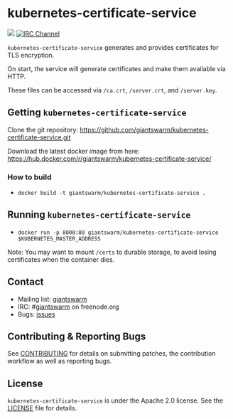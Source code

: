 # kubernetes-certificate-service

[![](https://img.shields.io/docker/pulls/giantswarm/kubernetes-certificate-service.svg)](https://hub.docker.com/r/giantswarm/kubernetes-certificate-service) [![IRC Channel](https://img.shields.io/badge/irc-%23giantswarm-blue.svg)](https://kiwiirc.com/client/irc.freenode.net/#giantswarm)

`kubernetes-certificate-service` generates and provides certificates for TLS encryption.

On start, the service will generate certificates and make them available via HTTP.

These files can be accessed via `/ca.crt`, `/server.crt`, and `/server.key`.

## Getting `kubernetes-certificate-service`

Clone the git repository: https://github.com/giantswarm/kubernetes-certificate-service.git

Download the latest docker image from here: https://hub.docker.com/r/giantswarm/kubernetes-certificate-service/

### How to build

- `docker build -t giantswarm/kubernetes-certificate-service .`

## Running `kubernetes-certificate-service`

- `docker run -p 8000:80 giantswarm/kubernetes-certificate-service $KUBERNETES_MASTER_ADDRESS`

Note: You may want to mount `/certs` to durable storage, to avoid losing certificates when the container dies.

## Contact

- Mailing list: [giantswarm](https://groups.google.com/forum/!forum/giantswarm)
- IRC: #[giantswarm](irc://irc.freenode.org:6667/#giantswarm) on freenode.org
- Bugs: [issues](https://github.com/giantswarm/kubernetes-certificate-service/issues)

## Contributing & Reporting Bugs

See [CONTRIBUTING](CONTRIBUTING.md) for details on submitting patches, the contribution workflow as well as reporting bugs.

## License

`kubernetes-certificate-service` is under the Apache 2.0 license. See the [LICENSE](LICENSE) file for details.